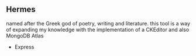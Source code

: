 ## Hermes
named after the Greek god of poetry, writing and literature. this tool is a way of expanding my knowledge with the implementation of a CKEditor and also MongoDB Atlas
+ Express
